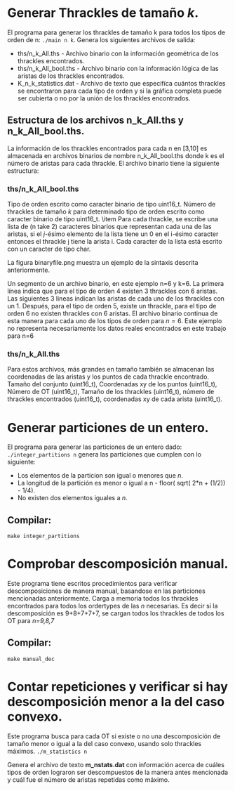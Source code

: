 # Generar Thrackles de tamaño _k_.
El programa para generar los thrackles de tamaño k para todos los tipos de orden de n:
`./main n k`.
Genera los siguientes archivos de salida:
- ths/n_k_All.ths - Archivo binario con la información geométrica de los thrackles encontrados.
- ths/n_k_All_bool.ths - Archivo binario con la información lógica de las aristas de los thrackles encontrados.
- K_n_k_statistics.dat - Archivo de texto que especifíca cuántos thrackles se encontraron para cada tipo de orden y si la gráfica completa puede ser cubierta o no por la unión de los thrackles encontrados.

## Estructura de los archivos n_k_All.ths y n_k_All_bool.ths.
La información de los thrackles encontrados para cada n en [3,10] es
almacenada en archivos binarios de nombre n_k_All_bool.ths
donde k es el número de aristas para cada thrackle. El archivo binario
tiene la siguiente estructura:
### ths/n_k_All_bool.ths
Tipo de orden escrito como caracter binario de tipo uint16_t.
  Número de thrackles de tamaño $k$ para determinado tipo de orden
  escrito como caracter binario de tipo uint16_t.
  \item Para cada thrackle, se escribe una lista de (n take 2) caracteres
  binarios que representan cada una de las aristas, si el $j$-ésimo elemento de
  la lista tiene un 0 en el i-ésimo caracter entonces el thrackle j
  tiene la arista i. Cada caracter de la lista está escrito con un caracter
  de tipo char.


La figura binaryfile.png muestra un ejemplo de la sintaxis descrita anteriormente.

  Un segmento de un archivo binario, en este ejemplo n=6 y k=6.
  La primera línea indica que para el tipo de orden 4 existen 3 thrackles
  con 6 aristas. Las siguientes 3 lineas indican las aristas de cada uno
  de los thrackles con un 1. Después, para el tipo de orden 5, existe un
  thrackle, para el tipo de orden 6 no existen thrackles con 6 aristas. El
  archivo binario continua de esta manera para cada uno de los tipos de orden
  para $n=6$. Este ejemplo no representa necesariamente los datos reales
  encontrados en este trabajo para n=6


### ths/n_k_All.ths
Para estos archivos, más grandes en tamaño también se almacenan las coordenadas de las aristas y los puntos de cada thrackle encontrado.
Tamaño del conjunto (uint16_t), Coordenadas xy de los puntos (uint16_t), Número de OT (uint16_t), Tamaño de los thrackles (uint16_t), número de thrackles encontrados (uint16_t), coordenadas xy de cada arista (uint16_t).



# Generar particiones de un entero.
El programa para generar las particiones de un entero dado:
`./integer_partitions n` genera las particiones que cumplen con lo siguiente:
- Los elementos de la particion son igual o menores que _n_.
- La longitud de la partición es menor o igual a n - floor( sqrt( 2*n + (1/2)) - 1/4).
- No existen dos elementos iguales a _n_.
## Compilar:
`make integer_partitions`
# Comprobar descomposición manual.
Este programa tiene escritos procedimientos para verificar descomposiciones de manera manual, basandose en las particiones mencionadas anteriormente.
Carga a memoria todos los thrackles encontrados para todos los ordertypes de las _n_ necesarias. Es decir sí la descomposición es 9+8+7+7+7, se cargan todos los thrackles de todos los OT para _n=9,8,7_

## Compilar:
`make manual_dec`

# Contar repeticiones y verificar si hay descomposición menor a la del caso convexo.
Este programa busca para cada OT si existe o no una descomposición de tamaño menor o igual a la del caso convexo, usando solo
thrackles máximos.
`./m_statistics n`

Genera el archivo de texto **m_nstats.dat** con información acerca de cuáles tipos de orden lograron ser descompuestos de la manera antes mencionada y cuál fue el número de aristas repetidas como máximo.
